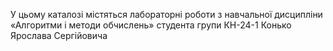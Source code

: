 У цьому каталозі містяться лабораторні роботи з навчальної дисципліни
«Алгоритми і методи обчислень» студента групи КН-24-1 Конько Ярослава Сергійовича
